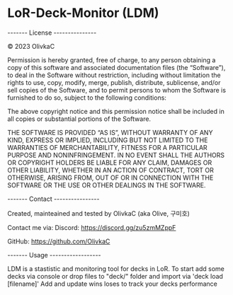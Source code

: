 # LoR-Deck-Monitor (LDM)

------- License ---------------

© 2023 OlivkaC

Permission is hereby granted, free of charge, to any person obtaining a copy of this software and associated documentation files (the “Software”), to deal in the Software without restriction, including without limitation the rights to use, copy, modify, merge, publish, distribute, sublicense, and/or sell copies of the Software, and to permit persons to whom the Software is furnished to do so, subject to the following conditions:

The above copyright notice and this permission notice shall be included in all copies or substantial portions of the Software.

THE SOFTWARE IS PROVIDED “AS IS”, WITHOUT WARRANTY OF ANY KIND, EXPRESS OR IMPLIED, INCLUDING BUT NOT LIMITED TO THE WARRANTIES OF MERCHANTABILITY, FITNESS FOR A PARTICULAR PURPOSE AND NONINFRINGEMENT. IN NO EVENT SHALL THE AUTHORS OR COPYRIGHT HOLDERS BE LIABLE FOR ANY CLAIM, DAMAGES OR OTHER LIABILITY, WHETHER IN AN ACTION OF CONTRACT, TORT OR OTHERWISE, ARISING FROM, OUT OF OR IN CONNECTION WITH THE SOFTWARE OR THE USE OR OTHER DEALINGS IN THE SOFTWARE.

------- Contact ----------------

Created, mainteained and tested by OlivkaC (aka Olive, 구미호)

Contact me via:
Discord: https://discord.gg/zu5zmMZppF

GitHub: https://github.com/OlivkaC

------- Usage ------------------

LDM is a stastistic and monitoring tool for decks in LoR. 
To start add some decks via console or drop files to "deck/" folder and import via 'deck load [filename]'
Add and update wins loses to track your decks performance
